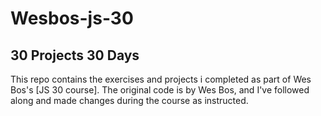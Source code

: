 # Wesbos-js-30
## 30 Projects 30 Days
This repo contains the exercises and projects i completed as part of Wes Bos's [JS 30 course]. The original code is by Wes Bos, and I've followed along and made changes during the course as instructed.
